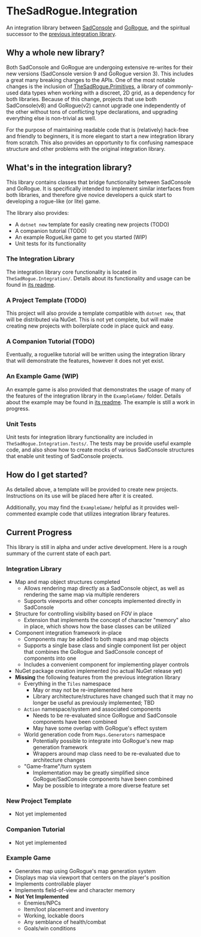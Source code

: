 # TheSadRogue.Integration
An integration library between [SadConsole](https://github.com/Thraka/SadConsole) and [GoRogue](https://github.com/Chris3606/GoRogue), and the spiritual successor to the [previous integration library](https://github.com/thesadrogue/SadConsole.GoRogueHelpers).

## Why a whole new library?
Both SadConsole and GoRogue are undergoing extensive re-writes for their new versions (SadConsole version 9 and GoRogue version 3).  This includes a great many breaking changes to the APIs.  One of the most notable changes is the inclusion of [TheSadRogue.Primitives](https://github.com/thesadrogue/TheSadRogue.Primitives), a library of commonly-used data types when working with a discreet, 2D grid, as a dependency for both libraries.  Because of this change, projects that use both SadConsole(v8) and GoRogue(v2) cannot upgrade one independently of the other without tons of conflicting type declarations, and upgrading everything else is non-trivial as well. 

For the purpose of maintaining readable code that is (relatively) hack-free and friendly to beginners, it is more elegant to start a new integration library from scratch.  This also provides an opportunity to fix confusing namespace structure and other problems with the original integration library.

## What's in the integration library?
This library contains classes that bridge functionality between SadConsole and GoRogue. It is specifically intended to implement similar interfaces from both libraries, and therefore give novice developers a quick start to developing a rogue-like (or lite) game. 

The library also provides:
- A `dotnet new` template for easily creating new projects (TODO)
- A companion tutorial (TODO)
- An example RogueLike game to get you started (WIP)
- Unit tests for its functionality

### The Integration Library
The integration library core functionality is located in `TheSadRogue.Integration/`.  Details about its functionality and usage can be found in [its readme](TheSadRogue.Integration/README.md).

### A Project Template (TODO)
This project will also provide a template compatible with `dotnet new`, that will be distributed via NuGet.  This is not yet complete, but will make creating new projects with boilerplate code in place quick and easy.

### A Companion Tutorial (TODO)
Eventually, a roguelike tutorial will be written using the integration library that will demonstrate the features, however it does not yet exist.

### An Example Game (WIP)
An example game is also provided that demonstrates the usage of many of the features of the integration library in the `ExampleGame/` folder. Details about the example may be found in [its readme](ExampleGame/README.md).  The example is still a work in progress.

### Unit Tests
Unit tests for integration library functionality are included in `TheSadRogue.Integration.Tests/`.  The tests may be provide useful example code, and also show how to create mocks of various SadConsole structures that enable unit testing of SadConsole projects.


## How do I get started?
As detailed above, a template will be provided to create new projects.  Instructions on its use will be placed here after it is created.

Additionally, you may find the `ExampleGame/` helpful as it provides well-commented example code that utilizes integration library features.


## Current Progress
This library is still in alpha and under active development.  Here is a rough summary of the current state of each part.

### Integration Library
- Map and map object structures completed
    - Allows rendering map directly as a SadConsole object, as well as rendering the same map via multiple renderers
    - Supports viewports and other concepts implemented directly in SadConsole
- Structure for controlling visibility based on FOV in place
    - Extension that implements the concept of character "memory" also in place, which shows how the base classes can be utilized
- Component integration framework in-place
    - Components may be added to both maps and map objects
    - Supports a single base class and single component list per object that combines the GoRogue and SadConsole concept of components into one
	- Includes a convenient component for implementing player controls
- NuGet package creation implemented (no actual NuGet release yet)
- **Missing** the following features from the previous integration library
    - Everything in the `Tiles` namespace
	    - May or may not be re-implemented here
		- Library architecture/structures have changed such that it may no longer be useful as previously implemented; TBD
	- `Action` namespace/system and associated components
	    - Needs to be re-evaluated since GoRogue and SadConsole components have been combined
		- May have some overlap with GoRogue's effect system
	- World generation code from `Maps.Generators` namespace
	    - Potentially possible to integrate into GoRogue's new map generation framework
		- Wrappers around map class need to be re-evaluated due to architecture changes
	- "Game-frame"/turn system
	    - Implementation may be greatly simplified since GoRogue/SadConsole components have been combined
		- May be possible to integrate a more diverse feature set

### New Project Template
- Not yet implemented

### Companion Tutorial
- Not yet implemented

### Example Game
- Generates map using GoRogue's map generation system
- Displays map via viewport that centers on the player's position
- Implements controllable player
- Implements field-of-view and character memory
- **Not Yet Implemented**
    - Enemies/NPCs
	- Item/loot placement and inventory
	- Working, lockable doors
	- Any semblance of health/combat
	- Goals/win conditions
